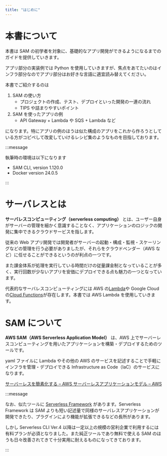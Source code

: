```yaml
---
title: "はじめに"
---
```


# 本書について

本書は SAM の初学者を対象に、基礎的なアプリ開発ができるようになるまでのガイドを提供していきます。

アプリ部分の実装例では Python を使用していきますが、焦点をあてたいのはインフラ部分なのでアプリ部分はお好きな言語に適宜読み替えてください。

本書でご紹介するのは

1. SAM の使い方
   - プロジェクトの作成、テスト、デプロイといった開発の一連の流れ
   - TIPS や詰まりやすいポイント
2. SAM を使ったアプリの例
   - API Gateway + Lambda や SQS + Lambda など

になります。特にアプリの例のほうは似た構成のアプリをこれから作ろうとしている方がコピペして改変していけるレシピ集のようなものを目指しております。

:::message

執筆時の環境は以下になります

- SAM CLI, version 1.120.0
- Docker version 24.0.5

:::

# サーバレスとは

**サーバレスコンピューティング（serverless computing）** とは、ユーザー自身がサーバーの管理を細かく意識することなく、アプリケーションのロジックの開発に集中できるクラウドサービスを指します。

従来の Web アプリ開発では開発者がサーバーの起動・構成・監視・スケーリングなどの管理を行う必要がありましたが、それらをクラウドベンダー（AWS など）に任せることができるというのが利点の一つです。

また課金体系が処理を実行している時間だけの従量課金制となっていることが多く、実行回数が少ないアプリを安価にデプロイできる点も魅力の一つとなっています。

代表的なサーバレスコンピューティングには AWS の[Lambda](https://aws.amazon.com/jp/lambda/)や Google Cloud の[Cloud Functions](https://cloud.google.com/functions)が存在します。本書では AWS Lambda を使用していきます。

# SAM について

**AWS SAM（AWS Serverless Application Model）** は、AWS 上でサーバーレスコンピューティングを用いたアプリケーションを構築・デプロイするためのツールです。

yaml ファイルに Lambda やその他の AWS のサービスを記述することで手軽にインフラを管理・デプロイできる Infrastructure as Code（IaC）のサービスになります。

[サーバーレスを簡素化する – AWS サーバーレスアプリケーションモデル – AWS](https://aws.amazon.com/jp/serverless/sam/)

:::message

なお、似たツールに [Serverless Framework](https://www.serverless.com/) があります。Serverless Framework は SAM よりも短い記述量で同様のサーバレスアプリケーションが開発できたり、プラグインにより機能が拡張できるなどの長所があります。

しかし Serverless CLI Ver.4 以降は一定以上の規模の営利企業で利用するには有料プランが必須となりました。また純正ツールであり無料で使える SAM のほうも日々改善されてきて十分実用に耐えるものになってきております。

:::
